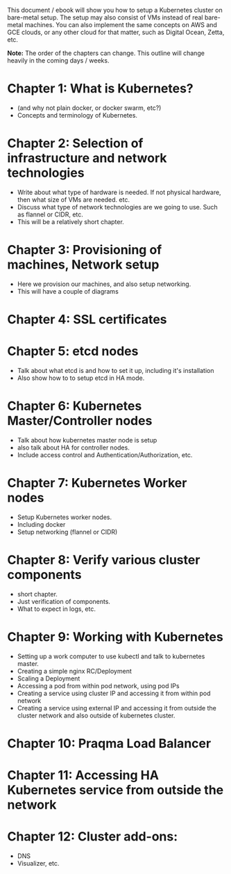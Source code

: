 This document / ebook will show you how to setup a Kubernetes cluster on bare-metal setup. The setup may also consist of VMs instead of real bare-metal machines. You can also implement the same concepts on AWS and GCE clouds, or any other cloud for that matter, such as Digital Ocean, Zetta, etc.

**Note:** The order of the chapters can change. This outline will change heavily in the coming days / weeks. 

# Chapter 1: What is Kubernetes?
* (and why not plain docker, or docker swarm, etc?)
* Concepts and terminology of Kubernetes.

# Chapter 2: Selection of infrastructure and network technologies
* Write about what type of hardware is needed. If not physical hardware, then what size of VMs are needed. etc.
* Discuss what type of network technologies are we going to use. Such as flannel or CIDR, etc.
* This will be a relatively short chapter.

# Chapter 3: Provisioning of machines, Network setup
* Here we provision our machines, and also setup networking.
* This will have a couple of diagrams

# Chapter 4: SSL certificates

# Chapter 5: etcd nodes
* Talk about what etcd is and how to set it up, including it's installation 
* Also show how to to setup etcd in HA mode.

# Chapter 6: Kubernetes Master/Controller nodes
* Talk about how kubernetes master node is setup
* also talk about HA for controller nodes.
* Include access control and Authentication/Authorization, etc.

# Chapter 7: Kubernetes Worker nodes
* Setup Kubernetes worker nodes. 
* Including docker
* Setup networking (flannel or CIDR)

# Chapter 8: Verify various cluster components
* short chapter.
* Just verification of components.
* What to expect in logs, etc.

# Chapter 9: Working with Kubernetes
* Setting up a work computer to use kubectl and talk to kubernetes master.
* Creating a simple nginx RC/Deployment
* Scaling a Deployment
* Accessing a pod from within pod network, using pod IPs
* Creating a service using cluster IP and accessing it from within pod network
* Creating a service using external IP and accessing it from outside the cluster network and also outside of kubernetes cluster.

# Chapter 10: Praqma Load Balancer

# Chapter 11: Accessing HA Kubernetes service from outside the network

# Chapter 12: Cluster add-ons: 
* DNS
* Visualizer, etc.



 




